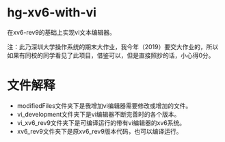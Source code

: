 # hg-xv6-with-vi
在xv6-rev9的基础上实现vi文本编辑器。

注：此乃深圳大学操作系统的期末大作业，我今年（2019）要交大作业的，所以如果有同校的同学看见了此项目，借鉴可以，但是直接照抄的话，小心得0分。

# 文件解释
* modifiedFiles文件夹下是我增加vi编辑器需要修改或增加的文件。
* vi_development文件夹下是vi编辑器不断完善时的各个版本。
* vi_xv6_rev9文件夹下是可编译运行的带有vi编辑器的xv6系统。
* xv6_rev9文件夹下是原xv6_rev9版本代码，也可以编译运行。
